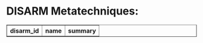 # DISARM Metatechniques:

<table border="1">
<tr>
<th>disarm_id</th>
<th>name</th>
<th>summary</th>
</tr>
</table>

